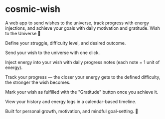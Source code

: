 # cosmic-wish
A web app to send wishes to the universe, track progress with energy injections, and achieve your goals with daily motivation and gratitude.
Wish to the Universe 🔮

Define your struggle, difficulty level, and desired outcome.

Send your wish to the universe with one click.

Inject energy into your wish with daily progress notes (each note = 1 unit of energy).

Track your progress — the closer your energy gets to the defined difficulty, the stronger the wish becomes.

Mark your wish as fulfilled with the "Gratitude" button once you achieve it.

View your history and energy logs in a calendar-based timeline.

Built for personal growth, motivation, and mindful goal-setting. 🌌
